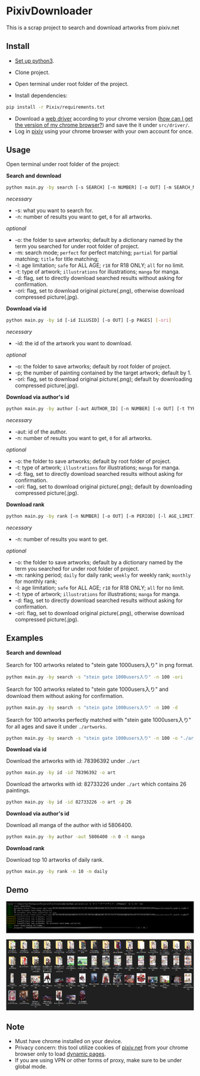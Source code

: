# PixivDownloader
This is a scrap project to search and download artworks from pixiv.net

## Install

- [Set up python3](https://www.python.org/downloads/).

- Clone project.

- Open terminal under root folder of the project.

- Install dependencies:

```bash
pip install -r Pixiv/requirements.txt
```

- Download a [web driver](https://sites.google.com/a/chromium.org/chromedriver/downloads) according to your chrome version ([how can I get the version of my chrome browser?](https://www.businessinsider.com/what-version-of-google-chrome-do-i-have?r=DE&IR=T)) and save the it under ```src/driver/```.
- Log in [pixiv](www.pixiv.net) using your chrome browser with your own account for once.

## Usage

Open terminal under root folder of the project:

**Search and download**

```bash
python main.py -by search [-s SEARCH] [-n NUMBER] [-o OUT] [-m SEARCH_MODE] [-l AGE_LIMIT] [-t TYPE] [-d] [-ori] 
```

*necessary*

- -s: what you want to search for.
- -n: number of results you want to get, ```0``` for all artworks.

*optional*

- -o: the folder to save artworks; default by a dictionary named by the term you searched for under root folder of project. 
- -m: search mode; ```perfect``` for perfect matching; ```partial``` for partial matching; ```title``` for title matching;
- -l: age limitation; ```safe``` for ALL AGE; ```r18``` for R18 ONLY; ```all``` for no limit.
- -t: type of artwork; ```illustrations``` for illustrations; ```manga``` for manga.
- -d: flag, set to directly download searched results without asking for confirmation.
- -ori: flag, set to download original picture(.png), otherwise download compressed picture(.jpg).

**Download via id**

```bash
python main.py -by id [-id ILLUSID] [-o OUT] [-p PAGES] [-ori]
```

*necessary*

- -id: the id of the artwork you want to download.

*optional*

- -o: the folder to save artworks; default by root folder of project.
- -p; the number of painting contained by the target artwork; default by 1.
- -ori: flag, set to download original picture(.png); default by downloading compressed picture(.jpg).

**Download via author's id**

```bash
python main.py -by author [-aut AUTHOR_ID] [-n NUMBER] [-o OUT] [-t TYPE] [-d] [-ori]
```

*necessary*

- -aut: id of the author.
- -n: number of results you want to get, ```0``` for all artworks.

*optional*

- -o: the folder to save artworks; default by root folder of project.
- -t: type of artwork; ```illustrations``` for illustrations; ```manga``` for manga.
- -d: flag, set to directly download searched results without asking for confirmation.
- -ori: flag, set to download original picture(.png); default by downloading compressed picture(.jpg).

**Download rank**

```bash
python main.py -by rank [-n NUMBER] [-o OUT] [-m PERIOD] [-l AGE_LIMIT] [-t TYPE] [-d] [-ori] 
```

*necessary*

- -n: number of results you want to get.

*optional*

- -o: the folder to save artworks; default by a dictionary named by the term you searched for under root folder of project. 
- -m: ranking period; ```daily``` for daily rank; ```weekly``` for weekly rank; ```monthly``` for monthly rank;
- -l: age limitation; ```safe``` for ALL AGE; ```r18``` for R18 ONLY; ```all``` for no limit.
- -t: type of artwork; ```illustrations``` for illustrations; ```manga``` for manga.
- -d: flag, set to directly download searched results without asking for confirmation.
- -ori: flag, set to download original picture(.png), otherwise download compressed picture(.jpg).

## Examples

**Search and download**

Search for 100 artworks related to "stein gate 1000users入り" in png format.

```bash
python main.py -by search -s "stein gate 1000users入り" -n 100 -ori
```

Search for 100 artworks related to "stein gate 1000users入り" and download them without asking for confirmation.

```bash
python main.py -by search -s "stein gate 1000users入り" -n 100 -d
```

Search for 100 artworks perfectly matched with "stein gate 1000users入り"  for all ages and save it under ```./artworks```.

```bash
python main.py -by search -s "stein gate 1000users入り" -n 100 -o "./artworks" -m perfect -l safe
```

**Download via id**

Download the artworks with id: 78396392 under ```./art```

```bash
python main.py -by id -id 78396392 -o art
```

Download the artworks with id: 82733226 under ```./art``` which contains 26 paintings.

```bash
python main.py -by id -id 82733226 -o art -p 26
```

**Download via author's id**

Download all manga of the author with id 5806400.

```bash
python main.py -by author -aut 5806400 -n 0 -t manga
```

**Download rank**

Download top 10 artworks of daily rank.

```bash
python main.py -by rank -n 10 -m daily
```

## Demo

![Capture](images/Capture.PNG)

![result](images/Capture2.PNG)

## Note

- Must have chrome installed on your device.
- Privacy concern: this tool utilize cookies of [pixiv.net](www.pixiv.net) from your chrome browser only to load [dynamic pages](https://www.doteasy.com/web-hosting-articles/what-is-a-dynamic-web-page.cfm).
- If you are using VPN or other forms of proxy, make sure to be under global mode.

